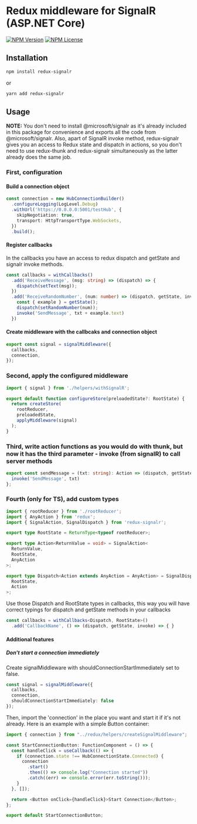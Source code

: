 # Redux middleware for SignalR (ASP.NET Core)

[![NPM Version](https://img.shields.io/npm/v/redux-signalr.svg?style=flat)](https://www.npmjs.com/package/redux-signalr)
[![NPM License](https://img.shields.io/npm/l/all-contributors.svg?style=flat)](https://github.com/Omhet/redux-signalr/blob/master/LICENSE)

## Installation

```bash
npm install redux-signalr
```

or

```bash
yarn add redux-signalr
```

## Usage

**NOTE:** You don't need to install @microsoft/signalr as  it's already included in this package for convenience and exports all the code from @microsoft/signalr.
Also, apart of SignalR invoke method, redux-signalr gives you an access to Redux state and dispatch in actions, so you don't need to use redux-thunk and redux-signalr simultaneously as the latter already does the same job.

### First, configuration

#### Build a connection object

```ts
const connection = new HubConnectionBuilder()
  .configureLogging(LogLevel.Debug)
  .withUrl('https://0.0.0.0:5001/testHub', {
    skipNegotiation: true,
    transport: HttpTransportType.WebSockets,
  })
  .build();
```

#### Register callbacks

In the callbacks you have an access to redux dispatch and getState and signalr invoke methods.

```ts
const callbacks = withCallbacks()
  .add('ReceiveMessage', (msg: string) => (dispatch) => {
    dispatch(setText(msg));
  })
  .add('ReceiveRandomNumber', (num: number) => (dispatch, getState, invoke) => {
    const { example } = getState();
    dispatch(setRandomNumber(num));
    invoke('SendMessage', txt + example.text)
  })
```

#### Create middleware with the callbcaks and connection object

```ts
export const signal = signalMiddleware({
  callbacks,
  connection,
});
```

### Second, apply the configured middleware

```ts
import { signal } from './helpers/withSignalR';

export default function configureStore(preloadedState?: RootState) {
  return createStore(
    rootReducer,
    preloadedState,
    applyMiddleware(signal)
  );
}
```

### Third, write action functions as you would do with thunk, but now it has the third parameter - invoke (from signalR) to call server methods

```ts
export const sendMessage = (txt: string): Action => (dispatch, getState, invoke) => {
  invoke('SendMessage', txt)
};
```

### Fourth (only for TS), add custom types

```ts
import { rootReducer } from './rootReducer';
import { AnyAction } from 'redux';
import { SignalAction, SignalDispatch } from 'redux-signalr';

export type RootState = ReturnType<typeof rootReducer>;

export type Action<ReturnValue = void> = SignalAction<
  ReturnValue,
  RootState,
  AnyAction
>;

export type Dispatch<Action extends AnyAction = AnyAction> = SignalDispatch<
  RootState,
  Action
>;
```

Use those Dispatch and RootState types in callbacks, this way you will have correct typings for dispatch and getState methods in your callbacks

```ts
const callbacks = withCallbacks<Dispatch, RootState>()
  .add('CallbackName', () => (dispatch, getState, invoke) => { }
```

#### Additional features

##### Don't start a connection immediately

Create signalMiddleware with shouldConnectionStartImmediately set to false.

```ts  
const signal = signalMiddleware({
  callbacks,
  connection,
  shouldConnectionStartImmediately: false
});
```

Then, import the 'connection' in the place you want and start it if it's not already.
Here is an example with a simple Button container:

```ts
import { connection } from "../redux/helpers/createSignalMiddleware";

const StartConnectionButton: FunctionComponent = () => {
  const handleClick = useCallback(() => {
    if (connection.state !== HubConnectionState.Connected) {
      connection
        .start()
        .then(() => console.log("Connection started"))
        .catch((err) => console.error(err.toString()));
    }
  }, []);

  return <Button onClick={handleClick}>Start Connection</Button>;
};

export default StartConnectionButton;
```
